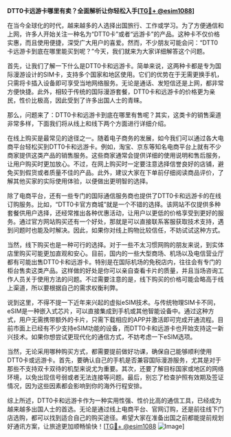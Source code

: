**DTT0卡远游卡哪里有卖？全面解析让你轻松入手[[TG💪+ @esim1088](https://t.me/s/esim1088)]**

在当今全球化的时代，越来越多的人选择出国旅行、工作或学习。为了方便通信和上网，许多人开始关注一种名为“DTT0卡”或者“远游卡”的产品。这种卡不仅价格实惠，而且使用便捷，深受广大用户的喜爱。然而，不少朋友可能会问：“DTT0卡远游卡到底在哪里能买到呢？”今天，我们就来为大家详细解答这个问题。

首先，让我们了解一下什么是DTT0卡和远游卡。简单来说，这两种卡都是专为国际漫游设计的SIM卡，支持多个国家和地区使用。它们的优势在于无需更换手机，只需将卡插入设备即可享受当地网络服务。无论是通话、发短信还是上网，都非常方便快捷。此外，相较于传统的国际漫游套餐，DTT0卡和远游卡的价格更为亲民，性价比极高，因此受到了许多出国人士的青睐。

那么，问题来了：DTT0卡和远游卡到底在哪里有售呢？其实，这类卡的销售渠道非常多样，下面我们将从线上和线下两个方面进行详细介绍。

在线上购买是最常见的途径之一。随着电子商务的发展，如今我们可以通过各大电商平台轻松买到DTT0卡和远游卡。例如，淘宝、京东等知名电商平台上就有不少商家提供这类产品的销售服务。这些商家通常会提供详细的使用说明和售后服务，让用户购买时更加放心。不过，在网上购买时一定要注意选择信誉良好的店铺，避免买到假货或者质量不佳的产品。此外，建议大家在下单前仔细阅读商品评价，了解其他买家的实际使用体验，以便做出更明智的选择。

除了电商平台，还有一些专门的国际通信服务商也提供了DTT0卡和远游卡的在线订购服务。比如，“DTT0卡官方商城”就是一个不错的选择。该网站不仅提供多种套餐供用户选择，还经常推出各种优惠活动，让用户以更低的价格享受到更好的服务。通过官方网站购买还有一个好处，那就是可以直接联系客服获取技术支持，遇到问题时也能及时解决。因此，如果你对线上购物比较信任，不妨试试这种方式。

当然，线下购买也是一种可行的选择。对于一些不太习惯网购的朋友来说，到实体店里购买可能更加直观和安心。目前，国内的一些大型商场、机场以及电信营业厅都有可能出售DTT0卡和远游卡。特别是在国际机场的免税店内，往往会有专门的柜台售卖这类产品。这样做的好处是你可以亲自查看卡片的质量，并且当场咨询工作人员关于使用方法的问题。不过需要注意的是，线下购买的价格可能会略高于线上渠道，所以要根据自己的需求权衡利弊。

说到这里，不得不提一下近年来兴起的虚拟eSIM技术。与传统物理SIM卡不同，eSIM是一种嵌入式芯片，可以直接集成到手机或其他智能设备中。通过这种方式，用户无需携带额外的卡片，只需下载相应的APP并激活即可完成开通流程。目前市面上已经有不少支持eSIM功能的设备，而DTT0卡和远游卡也开始支持这一新兴技术。如果你想尝试更现代化的通信方式，不妨考虑一下eSIM选项。

当然，无论采用哪种购买方式，都需要提前做好功课，确保自己能够顺利使用DTT0卡或远游卡。首先，要确认自己的手机是否兼容国际漫游服务，尤其是对于那些不支持双卡双待的机型来说尤为重要。其次，还要了解目标国家或地区的网络环境，以免出现信号弱或者无法连接等问题。最后，别忘了检查护照有效期及签证情况，因为这些因素都会影响到你的海外行程安排。

综上所述，DTT0卡和远游卡作为一种实用性强、性价比高的通信工具，已经成为越来越多出国人士的首选。无论是通过线上电商平台、官网订购，还是前往线下门店选购，都可以找到适合自己的购买途径。希望大家在准备出国之前都能提前规划好通讯方案，让旅途更加顺畅愉快！[[TG💪+ @esim1088](https://t.me/s/esim1088) ![Image](https://i.postimg.cc/4NQfJmqS/Snipaste-2025-05-13-00-14-12.png)]